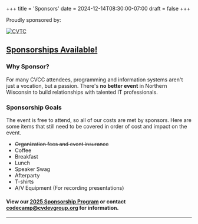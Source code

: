 +++
title = 'Sponsors'
date = 2024-12-14T08:30:00-07:00
draft = false
+++



Proudly sponsored by:

[![CVTC](/img/sponsors/cvtc.jpg)](https://cvtc.edu)


## [Sponsorships Available!](/fil/cvcc-2025-Sponsorship-Program.pdf) 

### Why Sponsor?

For many CVCC attendees, programming and information systems aren't just a vocation, but a passion. There's **no better event** in Northern Wisconsin to build relationships with talented IT professionals.

### Sponsorship Goals

The event is free to attend, so all of our costs are met by sponsors. Here are some items that still need to be covered in order of cost and impact on the event.

- ~~Organization fees and event insurance~~
- Coffee
- Breakfast
- Lunch
- Speaker Swag
- Afterparty
- T-shirts
- A/V Equipment (For recording presentations)


#### View our [2025 Sponsorship Program](/fil/cvcc-2025-Sponsorship-Program.pdf) or contact [codecamp@cvdevgroup.org](mailto:codecamp@cvdevgroup.org) for information.

----